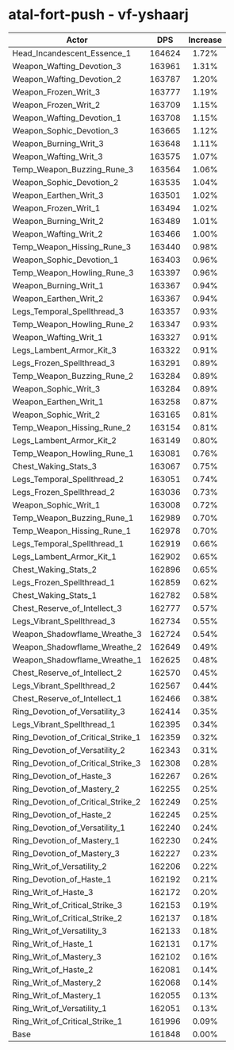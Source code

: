 # atal-fort-push - vf-yshaarj
| Actor | DPS | Increase |
|---|:---:|:---:|
|Head_Incandescent_Essence_1|164624|1.72%|
|Weapon_Wafting_Devotion_3|163961|1.31%|
|Weapon_Wafting_Devotion_2|163787|1.20%|
|Weapon_Frozen_Writ_3|163777|1.19%|
|Weapon_Frozen_Writ_2|163709|1.15%|
|Weapon_Wafting_Devotion_1|163708|1.15%|
|Weapon_Sophic_Devotion_3|163665|1.12%|
|Weapon_Burning_Writ_3|163648|1.11%|
|Weapon_Wafting_Writ_3|163575|1.07%|
|Temp_Weapon_Buzzing_Rune_3|163564|1.06%|
|Weapon_Sophic_Devotion_2|163535|1.04%|
|Weapon_Earthen_Writ_3|163501|1.02%|
|Weapon_Frozen_Writ_1|163494|1.02%|
|Weapon_Burning_Writ_2|163489|1.01%|
|Weapon_Wafting_Writ_2|163466|1.00%|
|Temp_Weapon_Hissing_Rune_3|163440|0.98%|
|Weapon_Sophic_Devotion_1|163403|0.96%|
|Temp_Weapon_Howling_Rune_3|163397|0.96%|
|Weapon_Burning_Writ_1|163367|0.94%|
|Weapon_Earthen_Writ_2|163367|0.94%|
|Legs_Temporal_Spellthread_3|163357|0.93%|
|Temp_Weapon_Howling_Rune_2|163347|0.93%|
|Weapon_Wafting_Writ_1|163327|0.91%|
|Legs_Lambent_Armor_Kit_3|163322|0.91%|
|Legs_Frozen_Spellthread_3|163291|0.89%|
|Temp_Weapon_Buzzing_Rune_2|163284|0.89%|
|Weapon_Sophic_Writ_3|163284|0.89%|
|Weapon_Earthen_Writ_1|163258|0.87%|
|Weapon_Sophic_Writ_2|163165|0.81%|
|Temp_Weapon_Hissing_Rune_2|163154|0.81%|
|Legs_Lambent_Armor_Kit_2|163149|0.80%|
|Temp_Weapon_Howling_Rune_1|163081|0.76%|
|Chest_Waking_Stats_3|163067|0.75%|
|Legs_Temporal_Spellthread_2|163051|0.74%|
|Legs_Frozen_Spellthread_2|163036|0.73%|
|Weapon_Sophic_Writ_1|163008|0.72%|
|Temp_Weapon_Buzzing_Rune_1|162989|0.70%|
|Temp_Weapon_Hissing_Rune_1|162978|0.70%|
|Legs_Temporal_Spellthread_1|162919|0.66%|
|Legs_Lambent_Armor_Kit_1|162902|0.65%|
|Chest_Waking_Stats_2|162896|0.65%|
|Legs_Frozen_Spellthread_1|162859|0.62%|
|Chest_Waking_Stats_1|162782|0.58%|
|Chest_Reserve_of_Intellect_3|162777|0.57%|
|Legs_Vibrant_Spellthread_3|162734|0.55%|
|Weapon_Shadowflame_Wreathe_3|162724|0.54%|
|Weapon_Shadowflame_Wreathe_2|162649|0.49%|
|Weapon_Shadowflame_Wreathe_1|162625|0.48%|
|Chest_Reserve_of_Intellect_2|162570|0.45%|
|Legs_Vibrant_Spellthread_2|162567|0.44%|
|Chest_Reserve_of_Intellect_1|162466|0.38%|
|Ring_Devotion_of_Versatility_3|162414|0.35%|
|Legs_Vibrant_Spellthread_1|162395|0.34%|
|Ring_Devotion_of_Critical_Strike_1|162359|0.32%|
|Ring_Devotion_of_Versatility_2|162343|0.31%|
|Ring_Devotion_of_Critical_Strike_3|162308|0.28%|
|Ring_Devotion_of_Haste_3|162267|0.26%|
|Ring_Devotion_of_Mastery_2|162255|0.25%|
|Ring_Devotion_of_Critical_Strike_2|162249|0.25%|
|Ring_Devotion_of_Haste_2|162245|0.25%|
|Ring_Devotion_of_Versatility_1|162240|0.24%|
|Ring_Devotion_of_Mastery_1|162230|0.24%|
|Ring_Devotion_of_Mastery_3|162227|0.23%|
|Ring_Writ_of_Versatility_2|162206|0.22%|
|Ring_Devotion_of_Haste_1|162192|0.21%|
|Ring_Writ_of_Haste_3|162172|0.20%|
|Ring_Writ_of_Critical_Strike_3|162153|0.19%|
|Ring_Writ_of_Critical_Strike_2|162137|0.18%|
|Ring_Writ_of_Versatility_3|162133|0.18%|
|Ring_Writ_of_Haste_1|162131|0.17%|
|Ring_Writ_of_Mastery_3|162102|0.16%|
|Ring_Writ_of_Haste_2|162081|0.14%|
|Ring_Writ_of_Mastery_2|162068|0.14%|
|Ring_Writ_of_Mastery_1|162055|0.13%|
|Ring_Writ_of_Versatility_1|162051|0.13%|
|Ring_Writ_of_Critical_Strike_1|161996|0.09%|
|Base|161848|0.00%|
